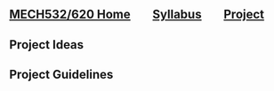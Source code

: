 [MECH532/620 Home](README.md)        [Syllabus](syllabus.md)        [Project](project.md)
---

## Project Ideas

## Project Guidelines